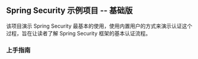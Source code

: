 ## Spring Security 示例项目 -- 基础版

该项目演示 Spring Security 最基本的使用，使用内置用户的方式来演示认证这个过程，旨在让读者了解 Spring Security 框架的基本认证流程。

### 上手指南


